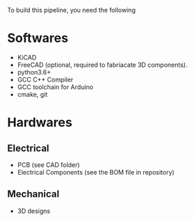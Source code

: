 To build this pipeline, you need the following

# Softwares

- KiCAD
- FreeCAD (optional, required to fabriacate 3D components).
- python3.6+
- GCC C++ Compiler
- GCC toolchain for Arduino
- cmake, git


# Hardwares

## Electrical

- PCB (see CAD folder)
- Electrical Components (see the BOM file in repository)

## Mechanical

- 3D designs
